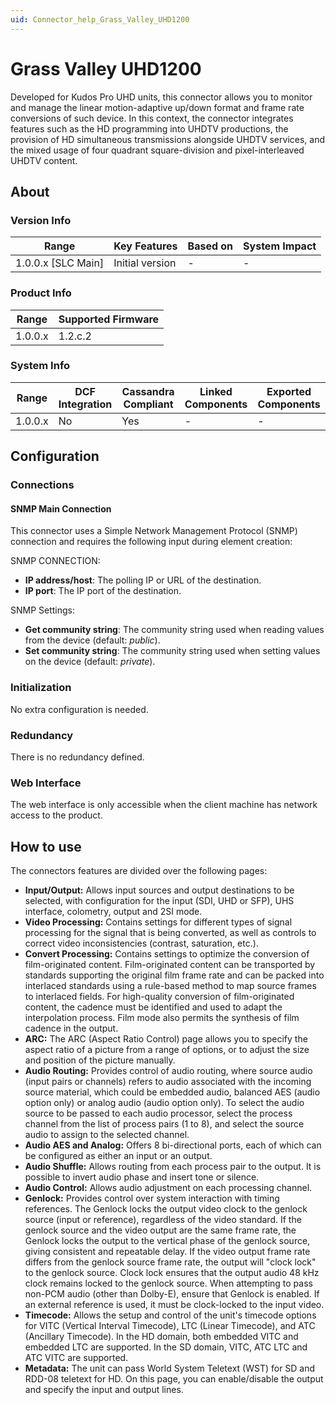 ```yaml
---
uid: Connector_help_Grass_Valley_UHD1200
---
```


# Grass Valley UHD1200

Developed for Kudos Pro UHD units, this connector allows you to monitor and manage the linear motion-adaptive up/down format and frame rate conversions of such device. In this context, the connector integrates features such as the HD programming into UHDTV productions, the provision of HD simultaneous transmissions alongside UHDTV services, and the mixed usage of four quadrant square-division and pixel-interleaved UHDTV content.

## About

### Version Info

| Range                | Key Features     | Based on     | System Impact     |
|----------------------|------------------|--------------|-------------------|
| 1.0.0.x \[SLC Main\] | Initial version  | \-           | \-                |

### Product Info

| Range     | Supported Firmware     |
|-----------|------------------------|
| 1.0.0.x   | 1.2.c.2                |

### System Info

| Range     | DCF Integration     | Cassandra Compliant     | Linked Components     | Exported Components     |
|-----------|---------------------|-------------------------|-----------------------|-------------------------|
| 1.0.0.x   | No                  | Yes                     | \-                    | \-                      |

## Configuration

### Connections

#### SNMP Main Connection

This connector uses a Simple Network Management Protocol (SNMP) connection and requires the following input during element creation:

SNMP CONNECTION:

- **IP address/host**: The polling IP or URL of the destination.
- **IP port**: The IP port of the destination.

SNMP Settings:

- **Get community string**: The community string used when reading values from the device (default: *public*).
- **Set community string**: The community string used when setting values on the device (default: *private*).

### Initialization

No extra configuration is needed.

### Redundancy

There is no redundancy defined.

### Web Interface

The web interface is only accessible when the client machine has network access to the product.

## How to use

The connectors features are divided over the following pages:

- **Input/Output:** Allows input sources and output destinations to be selected, with configuration for the input (SDI, UHD or SFP), UHS interface, colometry, output and 2SI mode.
- **Video Processing:** Contains settings for different types of signal processing for the signal that is being converted, as well as controls to correct video inconsistencies (contrast, saturation, etc.).
- **Convert Processing:** Contains settings to optimize the conversion of film-originated content. Film-originated content can be transported by standards supporting the original film frame rate and can be packed into interlaced standards using a rule-based method to map source frames to interlaced fields. For high-quality conversion of film-originated content, the cadence must be identified and used to adapt the interpolation process. Film mode also permits the synthesis of film cadence in the output.
- **ARC:** The ARC (Aspect Ratio Control) page allows you to specify the aspect ratio of a picture from a range of options, or to adjust the size and position of the picture manually.
- **Audio Routing:** Provides control of audio routing, where source audio (input pairs or channels) refers to audio associated with the incoming source material, which could be embedded audio, balanced AES (audio option only) or analog audio (audio option only). To select the audio source to be passed to each audio processor, select the process channel from the list of process pairs (1 to 8), and select the source audio to assign to the selected channel.
- **Audio AES and Analog:** Offers 8 bi-directional ports, each of which can be configured as either an input or an output.
- **Audio Shuffle:** Allows routing from each process pair to the output. It is possible to invert audio phase and insert tone or silence.
- **Audio Control:** Allows audio adjustment on each processing channel.
- **Genlock:** Provides control over system interaction with timing references. The Genlock locks the output video clock to the genlock source (input or reference), regardless of the video standard. If the genlock source and the video output are the same frame rate, the Genlock locks the output to the vertical phase of the genlock source, giving consistent and repeatable delay. If the video output frame rate differs from the genlock source frame rate, the output will "clock lock" to the genlock source. Clock lock ensures that the output audio 48 kHz clock remains locked to the genlock source. When attempting to pass non-PCM audio (other than Dolby-E), ensure that Genlock is enabled. If an external reference is used, it must be clock-locked to the input video.
- **Timecode:** Allows the setup and control of the unit's timecode options for VITC (Vertical Interval Timecode), LTC (Linear Timecode), and ATC (Ancillary Timecode). In the HD domain, both embedded VITC and embedded LTC are supported. In the SD domain, VITC, ATC LTC and ATC VITC are supported.
- **Metadata:** The unit can pass World System Teletext (WST) for SD and RDD-08 teletext for HD. On this page, you can enable/disable the output and specify the input and output lines.
